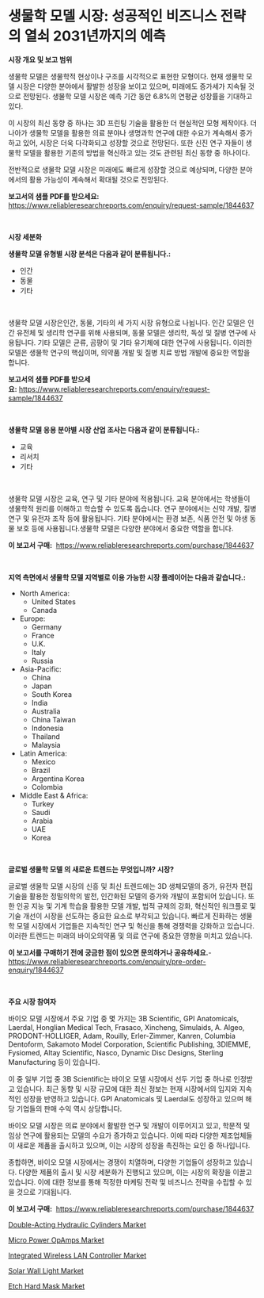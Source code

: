 <p><h1>생물학 모델 시장: 성공적인 비즈니스 전략의 열쇠 2031년까지의 예측</h1></p><p><strong>시장 개요 및 보고 범위</strong></p>
<p><p>생물학 모델은 생물학적 현상이나 구조를 시각적으로 표현한 모형이다. 현재 생물학 모델 시장은 다양한 분야에서 활발한 성장을 보이고 있으며, 미래에도 증가세가 지속될 것으로 전망된다. 생물학 모델 시장은 예측 기간 동안 6.8%의 연평균 성장률을 기대하고 있다. </p><p>이 시장의 최신 동향 중 하나는 3D 프린팅 기술을 활용한 더 현실적인 모형 제작이다. 더 나아가 생물학 모델을 활용한 의료 분야나 생명과학 연구에 대한 수요가 계속해서 증가하고 있어, 시장은 더욱 다각화되고 성장할 것으로 전망된다. 또한 신진 연구 자들이 생물학 모델을 활용한 기존의 방법을 혁신하고 있는 것도 관련된 최신 동향 중 하나이다.</p><p>전반적으로 생물학 모델 시장은 미래에도 빠르게 성장할 것으로 예상되며, 다양한 분야에서의 활용 가능성이 계속해서 확대될 것으로 전망된다. </p></p>
<p><strong>보고서의 샘플 PDF를 받으세요:</strong> <a href="https://www.reliableresearchreports.com/enquiry/request-sample/1844637">https://www.reliableresearchreports.com/enquiry/request-sample/1844637</a></p>
<p>&nbsp;</p>
<p><strong>시장 세분화</strong></p>
<p><strong>생물학 모델 유형별 시장 분석은 다음과 같이 분류됩니다.:</strong></p>
<p><ul><li>인간</li><li>동물</li><li>기타</li></ul></p>
<p>&nbsp;</p>
<p><p>생물학 모델 시장은인간, 동물, 기타의 세 가지 시장 유형으로 나뉩니다. 인간 모델은 인간 유전체 및 생리학 연구를 위해 사용되며, 동물 모델은 생리학, 독성 및 질병 연구에 사용됩니다. 기타 모델은 균류, 곰팡이 및 기타 유기체에 대한 연구에 사용됩니다. 이러한 모델은 생물학 연구의 핵심이며, 의약품 개발 및 질병 치료 방법 개발에 중요한 역할을 합니다.</p></p>
<p><strong>보고서의 샘플 PDF를 받으세요:</strong>&nbsp;<a href="https://www.reliableresearchreports.com/enquiry/request-sample/1844637">https://www.reliableresearchreports.com/enquiry/request-sample/1844637</a></p>
<p>&nbsp;</p>
<p><strong> 생물학 모델 응용 분야별 시장 산업 조사는 다음과 같이 분류됩니다.:</strong></p>
<p><ul><li>교육</li><li>리서치</li><li>기타</li></ul></p>
<p>&nbsp;</p>
<p><p>생물학 모델 시장은 교육, 연구 및 기타 분야에 적용됩니다. 교육 분야에서는 학생들이 생물학적 원리를 이해하고 학습할 수 있도록 돕습니다. 연구 분야에서는 신약 개발, 질병 연구 및 유전자 조작 등에 활용됩니다. 기타 분야에서는 환경 보존, 식품 안전 및 야생 동물 보호 등에 사용됩니다.생물학 모델은 다양한 분야에서 중요한 역할을 합니다.</p></p>
<p><strong>이 보고서 구매:</strong>&nbsp; <a href="https://www.reliableresearchreports.com/purchase/1844637">https://www.reliableresearchreports.com/purchase/1844637</a></p>
<p>&nbsp;</p>
<p><strong>지역 측면에서 생물학 모델 지역별로 이용 가능한 시장 플레이어는 다음과 같습니다.:</strong></p>
<p><ul>
    <li>
        North America:
        <ul>
            <li>United States</li>
            <li>Canada</li>
        </ul>
    </li>
    <li>
        Europe:
        <ul>
            <li>Germany</li>
            <li>France</li>
            <li>U.K.</li>
            <li>Italy</li>
            <li>Russia</li>
        </ul>
    </li>
    <li>
        Asia-Pacific:
        <ul>
            <li>China</li>
            <li>Japan</li>
            <li>South Korea</li>
            <li>India</li>
            <li>Australia</li>
            <li>China Taiwan</li>
            <li>Indonesia</li>
            <li>Thailand</li>
            <li>Malaysia</li>
        </ul>
    </li>
    <li>
        Latin America:
        <ul>
            <li>Mexico</li>
            <li>Brazil</li>
            <li>Argentina Korea</li>
            <li>Colombia</li>
        </ul>
    </li>
    <li>
        Middle East & Africa:
        <ul>
            <li>Turkey</li>
            <li>Saudi</li>
            <li>Arabia</li>
            <li>UAE</li>
            <li>Korea</li>
        </ul>
    </li>
    </ul></p>
<p>&nbsp;</p>
<p><strong>글로벌 생물학 모델 의 새로운 트렌드는 무엇입니까? 시장?</strong></p>
<p><p>글로벌 생물학 모델 시장의 신흥 및 최신 트렌드에는 3D 생체모델의 증가, 유전자 편집 기술을 활용한 정밀의학의 발전, 인간화된 모델의 증가와 개발이 포함되어 있습니다. 또한 인공 지능 및 기계 학습을 활용한 모델 개발, 법적 규제의 강화, 혁신적인 워크플로 및 기술 개선이 시장을 선도하는 중요한 요소로 부각되고 있습니다. 빠르게 진화하는 생물학 모델 시장에서 기업들은 지속적인 연구 및 혁신을 통해 경쟁력을 강화하고 있습니다. 이러한 트렌드는 미래의 바이오의약품 및 의료 연구에 중요한 영향을 미치고 있습니다.</p></p>
<p><strong>이 보고서를 구매하기 전에 궁금한 점이 있으면 문의하거나 공유하세요.</strong>- <a href="https://www.reliableresearchreports.com/enquiry/pre-order-enquiry/1844637">https://www.reliableresearchreports.com/enquiry/pre-order-enquiry/1844637</a></p>
<p>&nbsp;</p>
<p><strong>주요 시장 참여자</strong></p>
<p><p>바이오 모델 시장에서 주요 기업 중 몇 가지는 3B Scientific, GPI Anatomicals, Laerdal, Honglian Medical Tech, Frasaco, Xincheng, Simulaids, A. Algeo, PRODONT-HOLLIGER, Adam, Rouilly, Erler-Zimmer, Kanren, Columbia Dentoform, Sakamoto Model Corporation, Scientific Publishing, 3DIEMME, Fysiomed, Altay Scientific, Nasco, Dynamic Disc Designs, Sterling Manufacturing 등이 있습니다.</p><p>이 중 일부 기업 중 3B Scientific는 바이오 모델 시장에서 선두 기업 중 하나로 인정받고 있습니다. 최근 동향 및 시장 규모에 대한 최신 정보는 현재 시장에서의 입지와 지속적인 성장을 반영하고 있습니다. GPI Anatomicals 및 Laerdal도 성장하고 있으며 해당 기업들의 판매 수익 역시 상당합니다.</p><p>바이오 모델 시장은 의료 분야에서 활발한 연구 및 개발이 이루어지고 있고, 학문적 및 임상 연구에 활용되는 모델의 수요가 증가하고 있습니다. 이에 따라 다양한 제조업체들이 새로운 제품을 출시하고 있으며, 이는 시장의 성장을 촉진하는 요인 중 하나입니다.</p><p>종합하면, 바이오 모델 시장에서는 경쟁이 치열하며, 다양한 기업들이 성장하고 있습니다. 다양한 제품의 출시 및 시장 세분화가 진행되고 있으며, 이는 시장의 확장을 이끌고 있습니다. 이에 대한 정보를 통해 적정한 마케팅 전략 및 비즈니스 전략을 수립할 수 있을 것으로 기대됩니다.</p></p>
<p><strong>이 보고서 구매:</strong>&nbsp;&nbsp;<a href="https://www.reliableresearchreports.com/purchase/1844637">https://www.reliableresearchreports.com/purchase/1844637</a></p>
<p><p><a href="https://artistic-helicopter-ca9.notion.site/Double-Acting-Hydraulic-Cylinders-Market-Size-Evaluating-its-Market-Trends-Growth-and-Projections-add5d5fdbf20448bb4080bfcdda8eb8c">Double-Acting Hydraulic Cylinders Market</a></p><p><a href="https://github.com/Chiragrp22/Market-Research-Report-List-3/blob/main/micro-power-opamps-market.md">Micro Power OpAmps Market</a></p><p><a href="https://issuu.com/reportprime-2/docs/integrated-wireless-lan-controller-market-size-203">Integrated Wireless LAN Controller Market</a></p><p><a href="https://view.publitas.com/reportprime-1/solar-wall-light-market-size-growing-and-forecasted-for-period-from-2024-2031-and-provides-complete-market-analysis-of-this-market/">Solar Wall Light Market</a></p><p><a href="https://github.com/derrinmiltonellis35gcl/Market-Research-Report-List-1/blob/main/etch-hard-mask-market.md">Etch Hard Mask Market</a></p></p>

